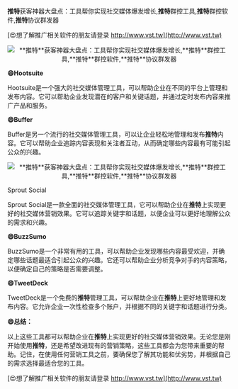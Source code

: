 **推特**获客神器大盘点：工具帮你实现社交媒体爆发增长,**推特**群控工具,**推特**群控软件,**推特**协议群发器

[😍想了解推广相关软件的朋友请登录 http://www.vst.tw](http://www.vst.tw)

 <center><img src="https://vst.tw/MP4/tuiguang/png/0.png" alt="**推特**获客神器大盘点：工具帮你实现社交媒体爆发增长,**推特**群控工具,**推特**群控软件,**推特**协议群发器"></center>

**😄Hootsuite**

Hootsuite是一个强大的社交媒体管理工具，可以帮助企业在不同的平台上管理和发布内容。它可以帮助企业发现潜在的客户和关键话题，并通过定时发布内容来推广产品和服务。

**😄Buffer**

Buffer是另一个流行的社交媒体管理工具，可以让企业轻松地管理和发布**推特**内容。它可以帮助企业追踪内容表现和关注者互动，从而确定哪些内容最有可能引起公众的兴趣。

 <center><img src="https://vst.tw/MP4/tuiguang/png/2.png" alt="**推特**获客神器大盘点：工具帮你实现社交媒体爆发增长,**推特**群控工具,**推特**群控软件,**推特**协议群发器"></center>

Sprout Social

Sprout Social是一款全面的社交媒体管理工具，它可以帮助企业在**推特**上实现更好的社交媒体营销效果。它可以追踪关键字和话题，以便企业可以更好地理解公众的需求和兴趣。

**😄BuzzSumo**

BuzzSumo是一个非常有用的工具，可以帮助企业发现哪些内容最受欢迎，并确定哪些话题最适合引起公众的兴趣。它还可以帮助企业分析竞争对手的内容策略，以便确定自己的策略是否需要调整。

**😄TweetDeck**

TweetDeck是一个免费的**推特**管理工具，可以帮助企业在**推特**上更好地管理和发布内容。它允许企业一次性检查多个账户，并根据不同的关键字和话题进行分类。

**😄总结：**

以上这些工具都可以帮助企业在**推特**上实现更好的社交媒体营销效果。无论您是刚开始使用**推特**，还是希望改进现有的营销策略，这些工具都会为您带来重要的帮助。记住，在使用任何营销工具之前，要确保您了解其功能和优劣势，并根据自己的需求选择最适合您的工具。

[😍想了解推广相关软件的朋友请登录 http://www.vst.tw](http://www.vst.tw)



